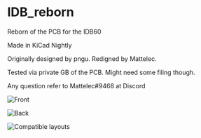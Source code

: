 # IDB_reborn
Reborn of the PCB for the IDB60

Made in KiCad Nightly

Originally designed by pngu.
Redigned by Mattelec.

Tested via private GB of the PCB. Might need some filing though.

Any question refer to Mattelec#9468 at Discord

![Front](https://github.com/Mattelec/IDB_Remaster/blob/main/Images/front.png)

![Back](https://github.com/Mattelec/IDB_Remaster/blob/main/Images/back.png)

![Compatible layouts](https://github.com/Mattelec/IDB_Remaster/blob/main/Images/layout.png)
